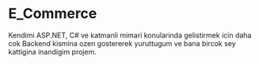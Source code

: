 # E_Commerce

Kendimi ASP.NET, C# ve katmanli mimari konularinda gelistirmek icin daha cok Backend kismina ozen gostererek yuruttugum ve bana bircok sey kattigina inandigim projem.
